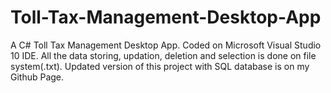 # Toll-Tax-Management-Desktop-App
A C# Toll Tax Management Desktop App. Coded on Microsoft Visual Studio 10 IDE. All the data storing, updation, deletion and selection is done on file  system(.txt). Updated version of this project with SQL database is on my Github Page.  
